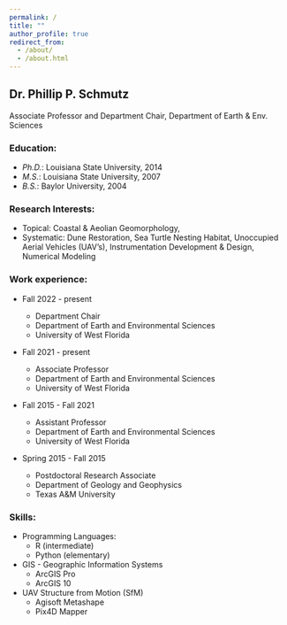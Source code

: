 ```yaml
---
permalink: /
title: ""
author_profile: true
redirect_from: 
  - /about/
  - /about.html
---
```



## Dr. Phillip P. Schmutz
Associate Professor and Department Chair, Department of Earth & Env. Sciences

### Education:
- *Ph.D.*: Louisiana State University, 2014
- *M.S.*: Louisiana State University, 2007
- *B.S.*: Baylor University, 2004

### Research Interests: 
- Topical: Coastal & Aeolian Geomorphology, 
- Systematic: Dune Restoration, Sea Turtle Nesting Habitat, Unoccupied Aerial Vehicles (UAV’s), Instrumentation Development & Design, Numerical Modeling

### Work experience:
- Fall 2022 - present
  - Department Chair
  - Department of Earth and Environmental Sciences
  - University of West Florida

- Fall 2021 - present
  - Associate Professor
  - Department of Earth and Environmental Sciences
  - University of West Florida

- Fall 2015 - Fall 2021
  - Assistant Professor
  - Department of Earth and Environmental Sciences
  - University of West Florida

- Spring 2015 - Fall 2015
  - Postdoctoral Research Associate
  - Department of Geology and Geophysics
  - Texas A&M University
  
### Skills:
* Programming Languages:
  * R (intermediate)
  * Python (elementary)
* GIS - Geographic Information Systems
  * ArcGIS Pro
  * ArcGIS 10
* UAV Structure from Motion (SfM)
  * Agisoft Metashape
  * Pix4D Mapper
